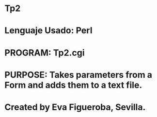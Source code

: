 # Tp2
# Lenguaje Usado: Perl
#
#  PROGRAM:	Tp2.cgi
#
#  PURPOSE: Takes parameters from a Form and adds them to a text file.
#
#  Created by Eva Figueroba, Sevilla.
#
